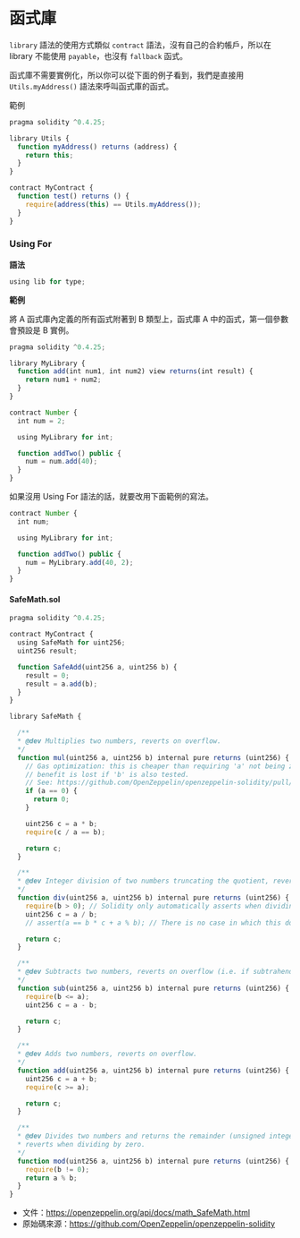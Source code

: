 # 函式庫

`library` 語法的使用方式類似 `contract` 語法，沒有自己的合約帳戶，所以在 library 不能使用 `payable`，也沒有 `fallback` 函式。

函式庫不需要實例化，所以你可以從下面的例子看到，我們是直接用 `Utils.myAddress()` 語法來呼叫函式庫的函式。

<!-- 函式庫的呼叫透過 DELEGATECALL 實現，即不切換上下文。 -->

範例
```js
pragma solidity ^0.4.25;

library Utils {
  function myAddress() returns (address) {
    return this;
  }
}

contract MyContract {
  function test() returns () {
    require(address(this) == Utils.myAddress());
  }
}
```

### Using For

**語法**

```js
using lib for type;
```

**範例**

將 A 函式庫內定義的所有函式附著到 B 類型上，函式庫 A 中的函式，第一個參數會預設是 B 實例。


```js
pragma solidity ^0.4.25;

library MyLibrary {
  function add(int num1, int num2) view returns(int result) {
    return num1 + num2;
  }
}

contract Number {
  int num = 2;

  using MyLibrary for int;

  function addTwo() public {
    num = num.add(40);
  }
}
```

如果沒用 Using For 語法的話，就要改用下面範例的寫法。

```js
contract Number {
  int num;

  using MyLibrary for int;

  function addTwo() public {
    num = MyLibrary.add(40, 2);
  }
}
```

#### SafeMath.sol

```js
pragma solidity ^0.4.25;

contract MyContract {
  using SafeMath for uint256;    
  uint256 result;

  function SafeAdd(uint256 a, uint256 b) {
    result = 0;
    result = a.add(b);
  }
}

library SafeMath {

  /**
  * @dev Multiplies two numbers, reverts on overflow.
  */
  function mul(uint256 a, uint256 b) internal pure returns (uint256) {
    // Gas optimization: this is cheaper than requiring 'a' not being zero, but the
    // benefit is lost if 'b' is also tested.
    // See: https://github.com/OpenZeppelin/openzeppelin-solidity/pull/522
    if (a == 0) {
      return 0;
    }

    uint256 c = a * b;
    require(c / a == b);

    return c;
  }

  /**
  * @dev Integer division of two numbers truncating the quotient, reverts on division by zero.
  */
  function div(uint256 a, uint256 b) internal pure returns (uint256) {
    require(b > 0); // Solidity only automatically asserts when dividing by 0
    uint256 c = a / b;
    // assert(a == b * c + a % b); // There is no case in which this doesn't hold

    return c;
  }

  /**
  * @dev Subtracts two numbers, reverts on overflow (i.e. if subtrahend is greater than minuend).
  */
  function sub(uint256 a, uint256 b) internal pure returns (uint256) {
    require(b <= a);
    uint256 c = a - b;

    return c;
  }

  /**
  * @dev Adds two numbers, reverts on overflow.
  */
  function add(uint256 a, uint256 b) internal pure returns (uint256) {
    uint256 c = a + b;
    require(c >= a);

    return c;
  }

  /**
  * @dev Divides two numbers and returns the remainder (unsigned integer modulo),
  * reverts when dividing by zero.
  */
  function mod(uint256 a, uint256 b) internal pure returns (uint256) {
    require(b != 0);
    return a % b;
  }
}
```

* 文件：<https://openzeppelin.org/api/docs/math_SafeMath.html>
* 原始碼來源：<https://github.com/OpenZeppelin/openzeppelin-solidity>